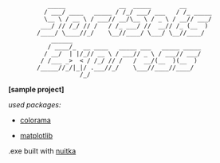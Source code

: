                _____               __  _____        __       
              / ___/ ____   _____ / /_/ ___/ ___   / /_ _____
              \__ \ / __ \ / ___// __/\__ \ / _ \ / __// ___/
             ___/ // /_/ // /   / /_ ___/ //  __// /_ (__  ) 
            /____/ \____//_/    \__//____/ \___/ \__//____/  
                ______                                       
               / ____/_  __ ____   _____ ___   _____ _____   
              / __/  | |/_// __ \ / ___// _ \ / ___// ___/   
             / /___ _>  < / /_/ // /   /  __/(__  )(__  )    
            /_____//_/|_|/ .___//_/    \___//____//____/     
                        /_/                                  

**[sample project]**

*used packages:*

* [colorama](https://pypi.org/project/colorama/)

* [matplotlib](https://pypi.org/project/matplotlib/)

.exe built with [nuitka](https://pypi.org/project/Nuitka/)
